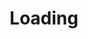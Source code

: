 ---
id: loading
url: annotation/java/loading
title: Loading
weight: 1
description: "Following this guide you will learn how to load PDF, Word, Excel, PowerPoint documents by local file path, stream or third-party storage for further processing with GroupDocs.Annotation for Java API."
keywords: Load document from local path, Load document from stream
productName: GroupDocs.Annotation for Java
hideChildren: False
structuredData:
    showOrganization: True
---